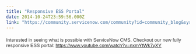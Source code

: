 ```yaml
---
title: "Responsive ESS Portal"
date: 2014-10-24T23:59:56.000Z
link: "https://community.servicenow.com/community?id=community_blog&sys_id=26cda2e9dbd0dbc01dcaf3231f961903"
---
```

<h3 class="subject groups" style="font-weight: inherit; font-size: 13px; font-family: Helvetica, Arial, sans-serif; color: #333333;"><span class="title" style="font-weight: inherit; font-style: inherit; font-family: inherit;"><span>Interested in seeing what is possible with ServiceNow CMS. Checkout our new fully responsive ESS portal: </span><a title="k-external-small" class="jive-link-external-small" href="https://www.youtube.com/watch?v=nxmYtWk7yXY" rel="nofollow" target="_blank">https://www.youtube.com/watch?v=nxmYtWk7yXY</a></span></h3>